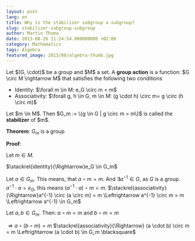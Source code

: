 ```yaml
---
layout: post
lang: en
title: Why is the stabilizer subgroup a subgroup?
slug: stabilizer-subgroup-subgroup
author: Martin Thoma
date: 2013-08-26 11:24:54.000000000 +02:00
category: Mathematics
tags: Algebra
featured_image: 2013/08/algebra-thumb.jpg
---
```

<div class="definition">Let $(G, \cdot)$ be a group and $M$ a set. A <strong>group action</strong> is a function:
$G \circ M \rightarrow M$
that satisfies the following two conditions
<ul>
  <li>Identity: $\forall m \in M: e_G \circ m = m$</li>
  <li>Associativity: $\forall g, h \in G, m \in M: (g \cdot h) \circ m= g \circ (h \circ m)$</li>
</ul></div>
<div class="definition">Let $m \in M$. Then $G_m := \{g \in G | g \circ m = m\}$ is called the <strong>stabilizer</strong> of $m$.</div>

<strong>Theorem</strong>: $G_m$ is a group

<strong>Proof</strong>:

Let $m \in M$.

$\stackrel{identity}{\Rightarrow}e_G \in G_m$

Let $a \in G_m$. This means, that $a \circ m = m$. And $\exists a^{-1} \in G$, as $G$ is a group.
$a^{-1} \cdot a = e_G$, this means $(a^{-1} \cdot a) \circ m = m$.
$\stackrel{associativity}{\Rightarrow}a^{-1} \circ (a \circ m) = m \Leftrightarrow a^{-1} \circ m = m \Leftrightarrow a^{-1} \in G_m$

Let $a, b \in G_m$.
Then: $a \circ m = m$ and $b \circ m = m$

$\Rightarrow a \circ (b \circ m) = m$
$\stackrel{associativity}{\Rightarrow} (a \cdot b) \circ m = m \Leftrightarrow (a \cdot b) \in G_m \blacksquare$
